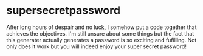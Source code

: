 # supersecretpassword

After long hours of despair and no luck, I somehow put a code together that achieves the objectives. I'm still unsure about some things but the fact that this generater actually generates a password is so exciting and fufilling. Not only does it work but you will indeed enjoy your super secret password!
